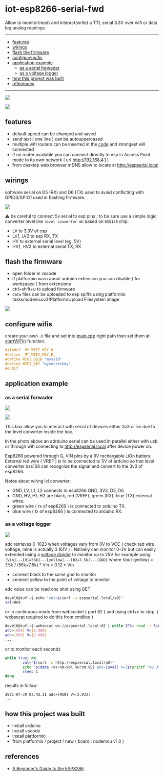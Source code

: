 # iot-esp8266-serial-fwd

Allow to monitor(read) and interact(write) a TTL serial 3.3V over wifi or data log analog readings.

<hr/>

<!-- TOC -->
* [features](#features)
* [wirings](#wirings)
* [flash the firmware](#flash-the-firmware)
* [configure wifis](#configure-wifis)
* [application example](#application-example)
  + [as a serial forwader](#as-a-serial-forwader)
  + [as a voltage logger](#as-a-voltage-logger)
* [how this project was built](#how-this-project-was-built)
* [references](#references)
<!-- TOCEND -->

<hr/>

![](doc/desktop.png)

![](doc/mobile.jpg)

## features

- default speed can be changed and saved
- send text ( one line ) can be autouppercased
- multiple wifi routers can be inserted in the [code](https://github.com/devel0/iot-esp8266-serial-fwd/blob/42cefa981820aebe436a02f99a68831d79f1686e/src/main.cpp#L148) and strongest will connected
- if no router available you can connect directly to esp in Access Point mode to its own network ( url http://192.168.4.1 )
- from desktop web browser mDNS allow to locate at http://espserial.local

## wirings

software serial on D5 (RX) and D6 (TX) used to avoid conflicting with GPIO3/GPIO1 used in flashing firmware.

![](doc/wirings.svg)

:warning: be careful to connect 5v serial to esp pins ; to be sure use a simple logic converter level like `level converter mh` based on `BSS138` chip:
- LV to 3.3V of esp
- LV1, LV2 to esp RX, TX
- HV to external serial level (eg. 5V)
- HV1, HV2 to external serial TX, RX

## flash the firmware

- open folder in vscode
- if platformio warn about arduino extension you can disable ( for workspace ) from extensions
- ctrl+shift+u to upload firmware
- `data` files can be uploaded to esp spiffs using platformio tasks/nodemcuv2/Platform/Upload Filesystem image

![](doc/platformio-spiffs.png)

## configure wifis

create your own `.h` file and set into [main.cpp](https://github.com/devel0/iot-esp8266-serial-fwd/blob/42cefa981820aebe436a02f99a68831d79f1686e/src/main.cpp#L19) right path then set them at [startWiFi()](https://github.com/devel0/iot-esp8266-serial-fwd/blob/42cefa981820aebe436a02f99a68831d79f1686e/src/main.cpp#L148) function.

```c
#ifndef _MY_WIFI_KEY_H_
#define _MY_WIFI_KEY_H_
#define WIFI_SSID "myssid"
#define WIFI_KEY "mysecretkey"
#endif
```

## application example

### as a serial forwader

![](doc/example01b.jpg)

![](doc/example01a.jpg)

This box allow you to interact with serial of devices either 3v3 or 5v due to the level converter inside the box.

In the photo above an adrduino serial can be used in parallel either with usb or through wifi connecting to http://espserial.local after device power on.

Esp8266 powered through G, VIN pins by a 9V rechargable LiOn battery.
External red wire ( VREF ) is to be connected to 5V of arduino so that level converter bss138 can recognize the signal and convert to the 3v3 of esp8266.

Notes about wiring lvl converter:
- GND, LV, L1, L2 connects to esp8266 GND, 3V3, D5, D6
- GND, HV, H1, H2 are black, red (VREF), green (RX), blue (TX) external wires.
- green wire ( rx of esp8266 ) is connected to arduino TX.
- blue wire ( tx of esp8266 ) is connected to arduino RX.

### as a voltage logger

![](doc/example01c.jpg)

adc retrieves 0-1023 when voltages vary from 0V to VCC ( check red wire voltage, mine is actually 3.161V ) . Natively can monitor 0-3V but can easily extended using a [voltage divider](https://en.wikipedia.org/wiki/Voltage_divider) to monitor up to 25V for example using `[Vin]---[R1=56k]---[yellow]---[R2=7.5k]---[GND]` where Vout (yellow) = 7.5k / (56k+7.5k) * Vin = 0.12 * Vin

- connect black to the same gnd to monitor
- connect yellow to the point of voltage to monitor

adc value can be read one shot using GET

```sh
devel0@tuf:~$ echo "val=$(curl -s espserial.local/a0)"
val=969
```

or in continuous mode from websocket ( port 82 ) and using ctrl+c to stop. ( [websocat](https://github.com/vi/websocat) required to do this from cmdline )

```sh
devel0@tuf:~$ websocat ws://espserial.local:82 | while IFS= read -r line; do echo "adc=[$line] V=[$(printf "%0.3f" $(echo "$line / 1024 * 3.161" | bc -l))]"; done
adc=[968] V=[2.988]
adc=[968] V=[2.988]
...
```

or to monitor each seconds

```sh
while true; do
        val="$(curl -s http://espserial.local/a0)"
        echo "$(date +%Y-%m-%d\ %H:%M.%S) adc=[$val] V=[$(printf "%0.3f" $(echo "$val / 1024 * 3.161" | bc -l))]";
        sleep 1
done
```

results in follow

```
2021-07-30 02:42.11 adc=[950] V=[2.933]
...
```

## how this project was built

- install arduino
- install vscode
- install platformio
- from platformio / project / new ( board : nodemcu v1.0 )

## references

- [A Beginner's Guide to the ESP8266](https://tttapa.github.io/ESP8266/Chap01%20-%20ESP8266.html)